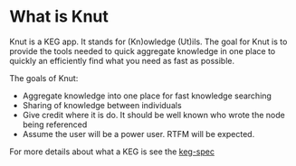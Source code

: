 # What is Knut

Knut is a KEG app. It stands for (Kn)owledge (Ut)ils. The goal for Knut is to provide the tools needed to quick aggregate knowledge in one place to quickly an efficiently find what you need as fast as possible.

The goals of Knut:

- Aggregate knowledge into one place for fast knowledge searching
- Sharing of knowledge between individuals
- Give credit where it is do. It should be well known who wrote the node being referenced
- Assume the user will be a power user. RTFM will be expected.

For more details about what a KEG is see the [keg-spec](../11)
